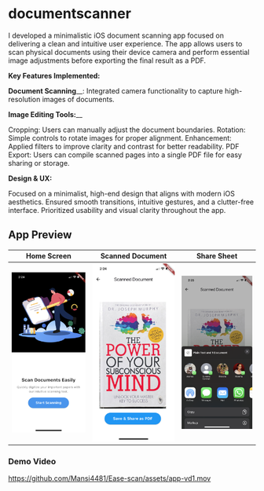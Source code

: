# documentscanner

I developed a minimalistic iOS document scanning app focused on delivering a clean and intuitive user experience. The app allows users to scan physical documents using their device camera and perform essential image adjustments before exporting the final result as a PDF.

**Key Features Implemented:**

**Document Scanning**__: 
Integrated camera functionality to capture high-resolution images of documents.

**Image Editing Tools:**__

Cropping: Users can manually adjust the document boundaries.
Rotation: Simple controls to rotate images for proper alignment.
Enhancement: Applied filters to improve clarity and contrast for better readability.
PDF Export: Users can compile scanned pages into a single PDF file for easy sharing or storage.

**Design & UX:**

Focused on a minimalist, high-end design that aligns with modern iOS aesthetics.
Ensured smooth transitions, intuitive gestures, and a clutter-free interface.
Prioritized usability and visual clarity throughout the app.


## App Preview

| Home Screen | Scanned Document | Share Sheet |
|:-----------:|:----------------:|:-----------:|
| ![Home Screen](assets/app-ss1.png) | ![Scanned Document](assets/app-ss2.png) | ![Share Sheet](assets/app-ss3.png) |

### Demo Video

https://github.com/Mansi4481/Ease-scan/assets/app-vd1.mov


